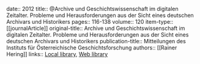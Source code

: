 date:: 2012
title:: @Archive und Geschichtswissenschaft im digitalen Zeitalter. Probleme und Herausforderungen aus der Sicht eines deutschen Archivars und Historikers
pages:: 116-138
volume:: 120
item-type:: [[journalArticle]]
original-title:: Archive und Geschichtswissenschaft im digitalen Zeitalter. Probleme und Herausforderungen aus der Sicht eines deutschen Archivars und Historikers
publication-title:: Mitteilungen des Instituts für Österreichische Geschichtsforschung
authors:: [[Rainer Hering]]
links:: [Local library](zotero://select/groups/2386895/items/FW8AE83M), [Web library](https://www.zotero.org/groups/2386895/items/FW8AE83M)
